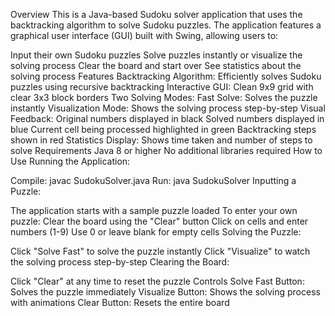 Overview
This is a Java-based Sudoku solver application that uses the backtracking algorithm to solve Sudoku puzzles. The application features a graphical user interface (GUI) built with Swing, allowing users to:

Input their own Sudoku puzzles
Solve puzzles instantly or visualize the solving process
Clear the board and start over
See statistics about the solving process
Features
Backtracking Algorithm: Efficiently solves Sudoku puzzles using recursive backtracking
Interactive GUI: Clean 9x9 grid with clear 3x3 block borders
Two Solving Modes:
Fast Solve: Solves the puzzle instantly
Visualization Mode: Shows the solving process step-by-step
Visual Feedback:
Original numbers displayed in black
Solved numbers displayed in blue
Current cell being processed highlighted in green
Backtracking steps shown in red
Statistics Display: Shows time taken and number of steps to solve
Requirements
Java 8 or higher
No additional libraries required
How to Use
Running the Application:

Compile: javac SudokuSolver.java
Run: java SudokuSolver
Inputting a Puzzle:

The application starts with a sample puzzle loaded
To enter your own puzzle:
Clear the board using the "Clear" button
Click on cells and enter numbers (1-9)
Use 0 or leave blank for empty cells
Solving the Puzzle:

Click "Solve Fast" to solve the puzzle instantly
Click "Visualize" to watch the solving process step-by-step
Clearing the Board:

Click "Clear" at any time to reset the puzzle
Controls
Solve Fast Button: Solves the puzzle immediately
Visualize Button: Shows the solving process with animations
Clear Button: Resets the entire board
